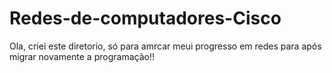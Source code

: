 # Redes-de-computadores-Cisco
Ola, criei este diretorio, só para amrcar meui progresso em redes para após migrar novamente a programação!!
